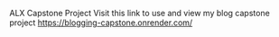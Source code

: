 ALX Capstone Project
Visit this link to use and view my blog capstone project https://blogging-capstone.onrender.com/
